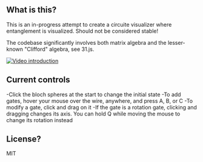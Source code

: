 ## What is this?

This is an in-progress attempt to create a circuite visualizer where entanglement is visualized. Should not be considered stable!

The codebase significantly involves both matrix algebra and the lesser-known "Clifford" algebra, see 31.js.

[![Video introduction](https://img.youtube.com/vi/yemEu93lnvI/0.jpg)](https://www.youtube.com/watch?v=yemEu93lnvI)

## Current controls

-Click the bloch spheres at the start to change the initial state
-To add gates, hover your mouse over the wire, anywhere, and press A, B, or C
-To modify a gate, click and drag on it
-If the gate is a rotation gate, clicking and dragging changes its axis. You can hold Q while moving the mouse to change its rotation instead


## License?

MIT